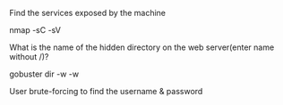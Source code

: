 Find the services exposed by the machine

nmap -sC -sV <machine ip address> 

What is the name of the hidden directory on the web server(enter name without /)?

gobuster dir -w <machine ip address> -w <wordlist of your choice>

User brute-forcing to find the username & password

